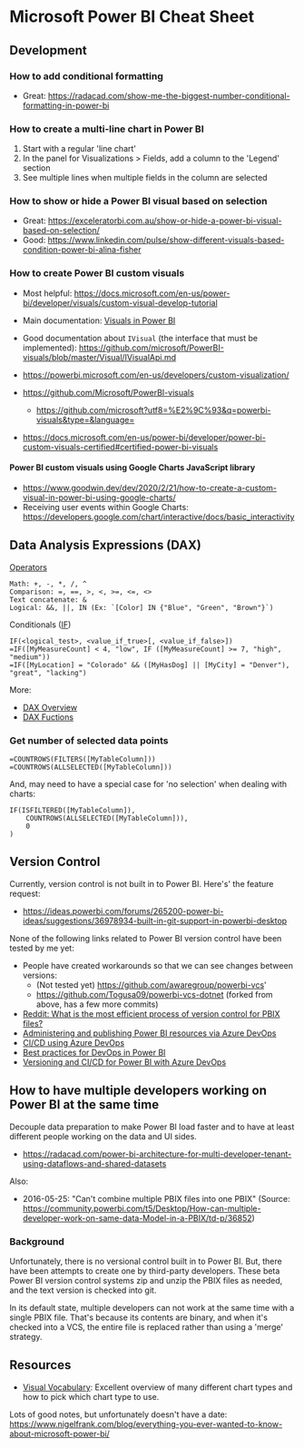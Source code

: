 # Microsoft Power BI Cheat Sheet



## Development

### How to add conditional formatting
- Great: https://radacad.com/show-me-the-biggest-number-conditional-formatting-in-power-bi

### How to create a multi-line chart in Power BI
1. Start with a regular 'line chart'
2. In the panel for Visualizations > Fields, add a column to the 'Legend' section
3. See multiple lines when multiple fields in the column are selected

### How to show or hide a Power BI visual based on selection
- Great: https://exceleratorbi.com.au/show-or-hide-a-power-bi-visual-based-on-selection/
- Good: https://www.linkedin.com/pulse/show-different-visuals-based-condition-power-bi-alina-fisher

### How to create Power BI custom visuals
- Most helpful: https://docs.microsoft.com/en-us/power-bi/developer/visuals/custom-visual-develop-tutorial
- Main documentation: [Visuals in Power BI](https://docs.microsoft.com/en-us/power-bi/developer/power-bi-custom-visuals)
- Good documentation about `IVisual` (the interface that must be implemented): https://github.com/microsoft/PowerBI-visuals/blob/master/Visual/IVisualApi.md
- https://powerbi.microsoft.com/en-us/developers/custom-visualization/

- https://github.com/Microsoft/PowerBI-visuals
    - https://github.com/microsoft?utf8=%E2%9C%93&q=powerbi-visuals&type=&language=
- https://docs.microsoft.com/en-us/power-bi/developer/power-bi-custom-visuals-certified#certified-power-bi-visuals

#### Power BI custom visuals using Google Charts JavaScript library
- https://www.goodwin.dev/dev/2020/2/21/how-to-create-a-custom-visual-in-power-bi-using-google-charts/
- Receiving user events within Google Charts: https://developers.google.com/chart/interactive/docs/basic_interactivity



## Data Analysis Expressions (DAX)

[Operators](https://docs.microsoft.com/en-us/dax/dax-operator-reference)

    Math: +, -, *, /, ^
    Comparison: =, ==, >, <, >=, <=, <>
    Text concatenate: &
    Logical: &&, ||, IN (Ex: `[Color] IN {"Blue", "Green", "Brown"}`)

Conditionals ([IF](https://docs.microsoft.com/en-us/dax/if-function-dax))

    IF(<logical_test>, <value_if_true>[, <value_if_false>])
    =IF([MyMeasureCount] < 4, "low", IF ([MyMeasureCount] >= 7, "high", "medium"))
    =IF([MyLocation] = "Colorado" && ([MyHasDog] || [MyCity] = "Denver"), "great", "lacking")


More:
- [DAX Overview](https://docs.microsoft.com/en-us/dax/dax-overview)
- [DAX Fuctions](https://docs.microsoft.com/en-us/dax/dax-function-reference)

### Get number of selected data points

    =COUNTROWS(FILTERS([MyTableColumn]))
    =COUNTROWS(ALLSELECTED([MyTableColumn]))

And, may need to have a special case for 'no selection' when dealing with charts:

    IF(ISFILTERED([MyTableColumn]), 
        COUNTROWS(ALLSELECTED([MyTableColumn])),
        0
    )



## Version Control
Currently, version control is not built in to Power BI. Here's' the feature request:
- https://ideas.powerbi.com/forums/265200-power-bi-ideas/suggestions/36978934-built-in-git-support-in-powerbi-desktop

None of the following links related to Power BI version control have been tested by me yet:
- People have created workarounds so that we can see changes between versions:
    - (Not tested yet) https://github.com/awaregroup/powerbi-vcs'
    - https://github.com/Togusa09/powerbi-vcs-dotnet (forked from above, has a few more commits)
- [Reddit: What is the most efficient process of version control for PBIX files?](https://www.reddit.com/r/PowerBI/comments/cnfz7x/what_is_the_most_efficient_process_of_version/)
- [Administering and publishing Power BI resources via Azure DevOps](https://msftplayground.com/2018/12/administrating-and-publishing-power-bi-resources-via-azure-devops/)
- [CI/CD using Azure DevOps](https://community.powerbi.com/t5/Community-Blog/PowerBI-CICD-using-Azure-DevOps/ba-p/769244)
- [Best practices for DevOps in Power BI](http://www.powerbisentinel.com/power-bi-devops/)
- [Versioning and CI/CD for Power BI with Azure DevOps](https://data-marc.com/2019/11/12/versioning-and-ci-cd-for-power-bi-with-azure-devops/)



## How to have multiple developers working on Power BI at the same time

Decouple data preparation to make Power BI load faster and to have at least different people working on the data and UI sides.
- https://radacad.com/power-bi-architecture-for-multi-developer-tenant-using-dataflows-and-shared-datasets

Also:
- 2016-05-25: "Can't combine multiple PBIX files into one PBIX" (Source: https://community.powerbi.com/t5/Desktop/How-can-multiple-developer-work-on-same-data-Model-in-a-PBIX/td-p/36852)


### Background
Unfortunately, there is no versional control built in to Power BI. But, there have been attempts to create one by third-party developers. These beta Power BI version control systems zip and unzip the PBIX files as needed, and the text version is checked into git.

In its default state, multiple developers can not work at the same time with a single PBIX file. That's because its contents are binary, and when it's checked into a VCS, the entire file is replaced rather than using a 'merge' strategy.



## Resources
- [Visual Vocabulary](https://github.com/ft-interactive/chart-doctor/tree/master/visual-vocabulary): Excellent overview of many different chart types and how to pick which chart type to use.

Lots of good notes, but unfortunately doesn't have a date: 
https://www.nigelfrank.com/blog/everything-you-ever-wanted-to-know-about-microsoft-power-bi/
